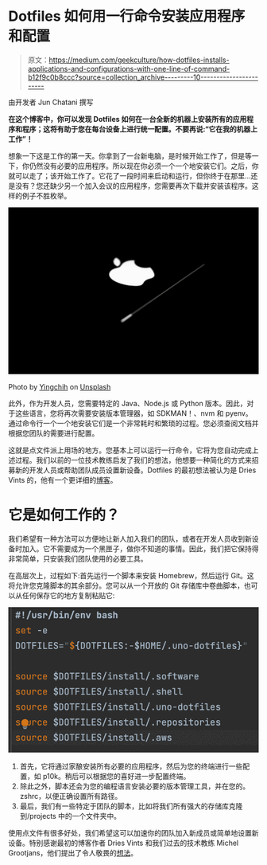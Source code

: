 # Dotfiles 如何用一行命令安装应用程序和配置

> 原文：<https://medium.com/geekculture/how-dotfiles-installs-applications-and-configurations-with-one-line-of-command-b12f9c0b8ccc?source=collection_archive---------10----------------------->

由开发者 Jun Chatani 撰写

**在这个博客中，你可以发现 Dotfiles 如何在一台全新的机器上安装所有的应用程序和程序；这将有助于您在每台设备上进行统一配置。不要再说:“它在我的机器上工作”！**

想象一下这是工作的第一天。你拿到了一台新电脑，是时候开始工作了，但是等一下，你仍然没有必要的应用程序。所以现在你必须一个一个地安装它们。之后，你就可以走了；该开始工作了。它花了一段时间来启动和运行，但你终于在那里…还是没有？您还缺少另一个加入会议的应用程序，您需要再次下载并安装该程序。这样的例子不胜枚举。

![](img/2128e920a9146bae744dfb7fe54005bb.png)

Photo by [Yingchih](https://unsplash.com/es/@yingchih_hao?utm_source=medium&utm_medium=referral) on [Unsplash](https://unsplash.com?utm_source=medium&utm_medium=referral)

此外，作为开发人员，您需要特定的 Java、Node.js 或 Python 版本。因此，对于这些语言，您将再次需要安装版本管理器，如 SDKMAN！、nvm 和 pyenv。通过命令行一个一个地安装它们是一个非常耗时和繁琐的过程。您必须查阅文档并根据您团队的需要进行配置。

这就是点文件派上用场的地方。您基本上可以运行一行命令，它将为您自动完成上述过程。我们以前的一位技术教练启发了我们的想法，他想要一种简化的方式来招募新的开发人员或帮助团队成员设置新设备。Dotfiles 的最初想法被认为是 Dries Vints 的，他有一个更详细的[博客](https://driesvints.com/blog/getting-started-with-dotfiles)。

# 它是如何工作的？

我们希望有一种方法可以方便地让新人加入我们的团队，或者在开发人员收到新设备时加入。它不需要成为一个黑匣子，做你不知道的事情。因此，我们把它保持得非常简单，只安装我们团队使用的必要工具。

在高层次上，过程如下:首先运行一个脚本来安装 Homebrew，然后运行 Git。这将允许您克隆脚本的其余部分。您可以从一个开放的 Git 存储库中卷曲脚本，也可以从任何保存它的地方复制粘贴它:

![](img/c719f8dc552c2c9b643d79cfc0ecbe24.png)

1.  首先，它将通过家酿安装所有必要的应用程序，然后为您的终端进行一些配置，如 p10k。稍后可以根据您的喜好进一步配置终端。
2.  除此之外，脚本还会为您的编程语言安装必要的版本管理工具，并在您的。zshrc，以便正确设置所有路径。
3.  最后，我们有一些特定于团队的脚本，比如将我们所有强大的存储库克隆到/projects 中的一个文件夹中。

使用点文件有很多好处，我们希望这可以加速你的团队加入新成员或简单地设置新设备。特别感谢最初的博客作者 Dries Vints 和我们过去的技术教练 Michel Grootjans，他们提出了令人敬畏的[想法](https://github.com/michelgrootjans/dotfiles)。